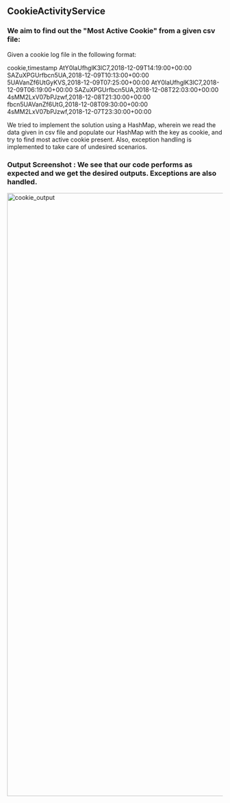 ## CookieActivityService

### We aim to find out the "Most Active Cookie" from a given csv file:

Given a cookie log file in the following format:

cookie,timestamp 
AtY0laUfhglK3lC7,2018-12-09T14:19:00+00:00 
SAZuXPGUrfbcn5UA,2018-12-09T10:13:00+00:00 
5UAVanZf6UtGyKVS,2018-12-09T07:25:00+00:00 
AtY0laUfhglK3lC7,2018-12-09T06:19:00+00:00 
SAZuXPGUrfbcn5UA,2018-12-08T22:03:00+00:00 
4sMM2LxV07bPJzwf,2018-12-08T21:30:00+00:00 
fbcn5UAVanZf6UtG,2018-12-08T09:30:00+00:00 
4sMM2LxV07bPJzwf,2018-12-07T23:30:00+00:00


We tried to implement the solution using a HashMap, wherein we read the data given in csv file and populate our HashMap with the key as cookie, and try to find most active cookie present. Also, exception handling is implemented to take care of undesired scenarios.



### Output Screenshot : We see that our code performs as expected and we get the desired outputs. Exceptions are also handled.

<img width="1405" alt="cookie_output" src="https://user-images.githubusercontent.com/30754286/151715713-ba05ecb8-8d2d-4be3-aa4c-eb97d97902cd.png">

